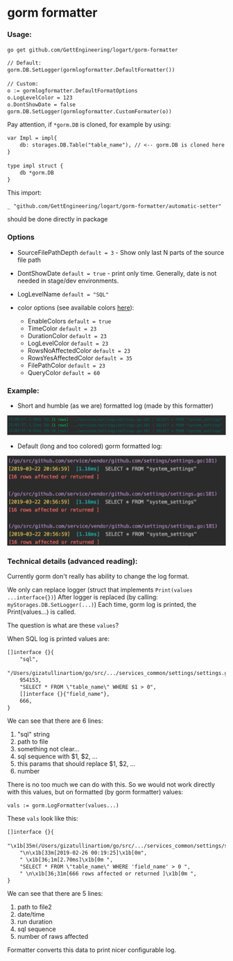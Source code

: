 # gorm formatter


### Usage:


`go get github.com/GettEngineering/logart/gorm-formatter`


```
// Default:
gorm.DB.SetLogger(gormlogformatter.DefaultFormatter())

// Custom:
o := gormlogformatter.DefaultFormatOptions
o.LogLevelColor = 123
o.DontShowDate = false
gorm.DB.SetLogger(gormlogformatter.CustomFormater(o))
```


Pay attention, if `*gorm.DB` is cloned, for example by using:
```
var Impl = impl{
    db: storages.DB.Table("table_name"), // <-- gorm.DB is cloned here
}

type impl struct {
    db *gorm.DB
}
```
This import:
```
_ "github.com/GettEngineering/logart/gorm-formatter/automatic-setter"
```
should be done directly in package


### Options

- SourceFilePathDepth  `default = 3` - Show only last N parts of the source
file path

- DontShowDate         `default = true` - print only time. Generally, date is not needed
in stage/dev environments.

- LogLevelName         `default = "SQL"`

- color options (see available colors [here](https://github.com/artiomgiza/go-color-256)):
    - EnableColors         `default = true`
    - TimeColor            `default = 23`
    - DurationColor        `default = 23`
    - LogLevelColor        `default = 23`
    - RowsNoAffectedColor  `default = 23`
    - RowsYesAffectedColor `default = 35`
    - FilePathColor        `default = 23`
    - QueryColor           `default = 60`


### Example:

- Short and humble (as we are) formatted log (made by this formatter)

![alt text](https://github.com/GettEngineering/logart/blob/master/gorm-formatter/readme_files/logart_gorm_formatter.png "Example")

- Default (long and too colored) gorm formatted log:

![alt text](https://github.com/GettEngineering/logart/blob/master/gorm-formatter/readme_files/default_gorm_formatter.png "Example")


### Technical details (advanced reading):

Currently gorm don't really has ability to change the log format.

We only can replace logger (struct that implements `Print(values ...interface{})`)
After logger is replaced (by calling: `myStorages.DB.SetLogger(...)`)
Each time, gorm log is printed, the  Print(values...) is called.

The question is what are these `values`?

When SQL log is printed values are:
```
[]interface {}{
    "sql",
    "/Users/gizatullinartiom/go/src/.../services_common/settings/settings.go:181",
    954153,
    "SELECT * FROM \"table_name\" WHERE $1 > 0",
    []interface {}{"field_name"},
    666,
}
```

We can see that there are 6 lines:

1. "sql" string
2. path to file
3. something not clear...
4. sql sequence with $1, $2, ...
5. this params that should replace $1, $2, ...
6. number

There is no too much we can do with this. So we would not work directly
with this values, but on formatted (by gorm formatter) values:

```
vals := gorm.LogFormatter(values...)
```

These `vals` look like this:
```
[]interface {}{
    "\x1b[35m(/Users/gizatullinartiom/go/src/.../services_common/settings/settings.go:181)\x1b[0m",
    "\n\x1b[33m[2019-02-26 00:19:25]\x1b[0m",
    " \x1b[36;1m[2.70ms]\x1b[0m ",
    "SELECT * FROM \"table_name\" WHERE 'field_name' > 0 ",
    " \n\x1b[36;31m[666 rows affected or returned ]\x1b[0m ",
}
```


We can see that there are 5 lines:

1. path to file2
2. date/time
3. run duration
4. sql sequence
5. number of raws affected

Formatter converts this data to print nicer configurable log.

